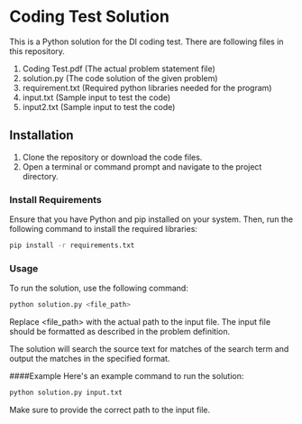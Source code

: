 # Coding Test Solution

This is a Python solution for the DI coding test. There are following files in this repository.
1.  Coding Test.pdf (The actual problem statement file)
2.  solution.py (The code solution of the given problem)
3.  requirement.txt (Required python libraries needed for the program)
4.  input.txt (Sample input to test the code)
5.  input2.txt (Sample input to test the code)

## Installation

1. Clone the repository or download the code files.
2. Open a terminal or command prompt and navigate to the project directory.

### Install Requirements

Ensure that you have Python and pip installed on your system. Then, run the following command to install the required libraries:

```bash
pip install -r requirements.txt
```

### Usage
To run the solution, use the following command:

```bash
python solution.py <file_path>
```

Replace <file_path> with the actual path to the input file. The input file should be formatted as described in the problem definition.

The solution will search the source text for matches of the search term and output the matches in the specified format.

####Example
Here's an example command to run the solution:

```bash
python solution.py input.txt
```

Make sure to provide the correct path to the input file.